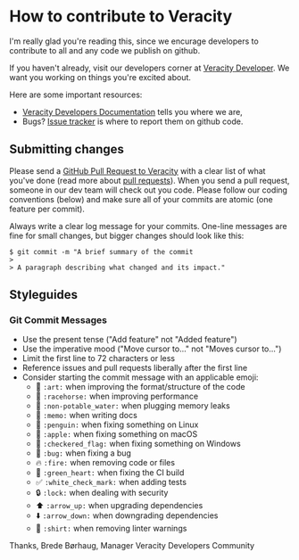 # How to contribute to Veracity

I'm really glad you're reading this, since we encurage developers to contribute to all and any code we publish on github.

If you haven't already, visit our developers corner at [Veracity Developer](https://developer.veracity.com). We want you working on things you're excited about.

Here are some important resources:

  * [Veracity Developers Documentation](https://developer.veracity.com/docs) tells you where we are,
  * Bugs? [Issue tracker](https://github.com/veracity/veracity-quickstart-samples/issues) is where to report them on github code.


## Submitting changes

Please send a [GitHub Pull Request to Veracity](https://github.com/veracity/veracity-quickstart-samples/pull/new/master) with a clear list of what you've done (read more about [pull requests](http://help.github.com/pull-requests/)). When you send a pull request, someone in our dev team will check out you code. Please follow our coding conventions (below) and make sure all of your commits are atomic (one feature per commit).

Always write a clear log message for your commits. One-line messages are fine for small changes, but bigger changes should look like this:

    $ git commit -m "A brief summary of the commit
    > 
    > A paragraph describing what changed and its impact."


	
## Styleguides

### Git Commit Messages

* Use the present tense ("Add feature" not "Added feature")
* Use the imperative mood ("Move cursor to..." not "Moves cursor to...")
* Limit the first line to 72 characters or less
* Reference issues and pull requests liberally after the first line
* Consider starting the commit message with an applicable emoji:
    * :art: `:art:` when improving the format/structure of the code
    * :racehorse: `:racehorse:` when improving performance
    * :non-potable_water: `:non-potable_water:` when plugging memory leaks
    * :memo: `:memo:` when writing docs
    * :penguin: `:penguin:` when fixing something on Linux
    * :apple: `:apple:` when fixing something on macOS
    * :checkered_flag: `:checkered_flag:` when fixing something on Windows
    * :bug: `:bug:` when fixing a bug
    * :fire: `:fire:` when removing code or files
    * :green_heart: `:green_heart:` when fixing the CI build
    * :white_check_mark: `:white_check_mark:` when adding tests
    * :lock: `:lock:` when dealing with security
    * :arrow_up: `:arrow_up:` when upgrading dependencies
    * :arrow_down: `:arrow_down:` when downgrading dependencies
    * :shirt: `:shirt:` when removing linter warnings

	
Thanks,
Brede Børhaug, Manager Veracity Developers Community
